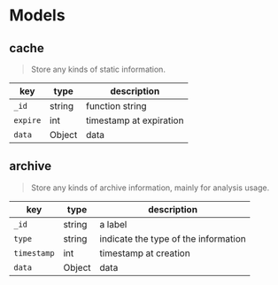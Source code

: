 # Models

## cache

> Store any kinds of static information.

| key      | type   | description             |
| -------- | ------ | ----------------------- |
| `_id`    | string | function string         |
| `expire` | int    | timestamp at expiration |
| `data`   | Object | data                    |

## archive

> Store any kinds of archive information, mainly for analysis usage.

| key         | type   | description                          |
| ----------- | ------ | ------------------------------------ |
| `_id`       | string | a label                              |
| `type`      | string | indicate the type of the information |
| `timestamp` | int    | timestamp at creation                |
| `data`      | Object | data                                 |